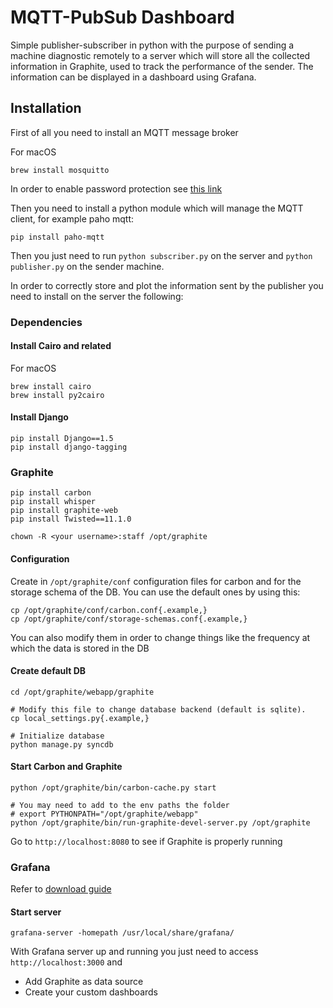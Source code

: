 # MQTT-PubSub Dashboard
Simple publisher-subscriber in python with the purpose of sending a machine diagnostic 
remotely to a server which will store all the collected information in Graphite,
used to track the performance of the sender. The information can be displayed in
a dashboard using Grafana.

## Installation
First of all you need to install an MQTT message broker

For macOS
```
brew install mosquitto
```
In order to enable password protection see [this link](https://www.digitalocean.com/community/tutorials/how-to-install-and-secure-the-mosquitto-mqtt-messaging-broker-on-debian-8)

Then you need to install a python module which will manage the MQTT client, for 
example paho mqtt:
```
pip install paho-mqtt
```
Then you just need to run `python subscriber.py` on the server and 
`python publisher.py` on the sender machine.


In order to correctly store and plot the information sent by the publisher you 
need to install on the server the following:

### Dependencies
#### Install Cairo and related
For macOS
```
brew install cairo
brew install py2cairo
```
#### Install Django
```
pip install Django==1.5
pip install django-tagging
```

### Graphite
```
pip install carbon
pip install whisper
pip install graphite-web
pip install Twisted==11.1.0 

chown -R <your username>:staff /opt/graphite
```

#### Configuration
Create in `/opt/graphite/conf` configuration files for carbon and for the 
storage schema of the DB. You can use the default ones by using this:
```
cp /opt/graphite/conf/carbon.conf{.example,}
cp /opt/graphite/conf/storage-schemas.conf{.example,}
```
You can also modify them in order to change things like the frequency at which 
the data is stored in the DB

#### Create default DB

```
cd /opt/graphite/webapp/graphite

# Modify this file to change database backend (default is sqlite).
cp local_settings.py{.example,}

# Initialize database
python manage.py syncdb
```

#### Start Carbon and Graphite

```
python /opt/graphite/bin/carbon-cache.py start

# You may need to add to the env paths the folder
# export PYTHONPATH="/opt/graphite/webapp"
python /opt/graphite/bin/run-graphite-devel-server.py /opt/graphite
```

Go to `http://localhost:8080` to see if Graphite is properly running

### Grafana
Refer to [download guide](https://grafana.com/grafana/download)

#### Start server
```
grafana-server -homepath /usr/local/share/grafana/
```
With Grafana server up and running you just need to access 
`http://localhost:3000` and
- Add Graphite as data source
- Create your custom dashboards
